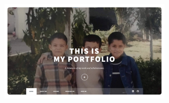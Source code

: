 <!-- # [Click to see my Portfolio](https://zakaria-pro.github.io/my-eportfolio.github.io "Zakariae's Portfolio")
 -->
 
 <!DOCTYPE html>
<html lang="en">
<head>
  <meta charset="UTF-8">
  <meta http-equiv="X-UA-Compatible" content="IE=edge">
  <meta name="viewport" content="width=device-width, initial-scale=1.0">
  
</head>
<body>
  <div style="border: 10px solid #ffffff">
   <a href="https://zakaria-pro.github.io/my-eportfolio.github.io" target="_blank">
      <img style="border-radius: 6px" src="./assets/my-portfolio.png"/>
   </a>
</div>
        
</body>
</html>
 

         

